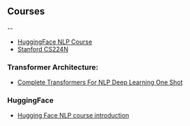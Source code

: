 ## Courses  

--

- [HuggingFace NLP Course](https://huggingface.co/learn/nlp-course)  
- [Stanford CS224N](https://web.stanford.edu/class/cs224n/)

### Transformer Architecture:
- [Complete Transformers For NLP Deep Learning One Shot](https://www.youtube.com/watch?v=3bPhDUSAUYI)


### HuggingFace
- [Hugging Face NLP course introduction](https://huggingface.co/learn/llm-course/en/chapter0/1)
